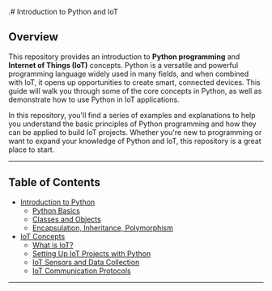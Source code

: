 .# Introduction to Python and IoT

## Overview

This repository provides an introduction to **Python programming** and **Internet of Things (IoT)** concepts. Python is a versatile and powerful programming language widely used in many fields, and when combined with IoT, it opens up opportunities to create smart, connected devices. This guide will walk you through some of the core concepts in Python, as well as demonstrate how to use Python in IoT applications.

In this repository, you'll find a series of examples and explanations to help you understand the basic principles of Python programming and how they can be applied to build IoT projects. Whether you're new to programming or want to expand your knowledge of Python and IoT, this repository is a great place to start.

---

## Table of Contents

- [Introduction to Python](#introduction-to-python)
  - [Python Basics](#python-basics)
  - [Classes and Objects](#classes-and-objects)
  - [Encapsulation, Inheritance, Polymorphism](#encapsulation-inheritance-polymorphism)
- [IoT Concepts](#iot-concepts)
  - [What is IoT?](#what-is-iot)
  - [Setting Up IoT Projects with Python](#setting-up-iot-projects-with-python)
  - [IoT Sensors and Data Collection](#iot-sensors-and-data-collection)
  - [IoT Communication Protocols](#iot-communication-protocols)
  
---

